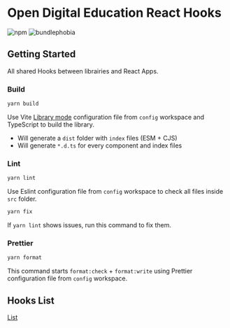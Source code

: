 # Open Digital Education React Hooks

![npm](https://img.shields.io/npm/v/@ode-react-ui/hooks?style=flat-square)
![bundlephobia](https://img.shields.io/bundlephobia/min/@ode-react-ui/hooks?style=flat-square)

## Getting Started

All shared Hooks between librairies and React Apps.

### Build

```bash
yarn build
```

Use Vite [Library mode](https://vitejs.dev/guide/build.html#library-mode) configuration file from `config` workspace and TypeScript to build the library.

- Will generate a `dist` folder with `index` files (ESM + CJS)
- Will generate `*.d.ts` for every component and index files

### Lint

```bash
yarn lint
```

Use Eslint configuration file from `config` workspace to check all files inside `src` folder.

```bash
yarn fix
```

If `yarn lint` shows issues, run this command to fix them.

### Prettier

```bash
yarn format
```

This command starts `format:check` + `format:write` using Prettier configuration file from `config` workspace.

## Hooks List

[List](LIST.md)
